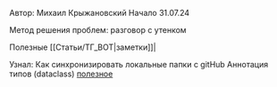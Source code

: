 Автор: Михаил Крыжановский 
Начало 31.07.24

Метод решения проблем: разговор с утенком

Полезные [[Статьи/ТГ_BOT|заметки]]|

Узнал:
Как синхронизировать локальные папки с gitHub
Аннотация типов (dataclass) [полезное](https://stepik.org/lesson/759388/step/6?unit=761404)
